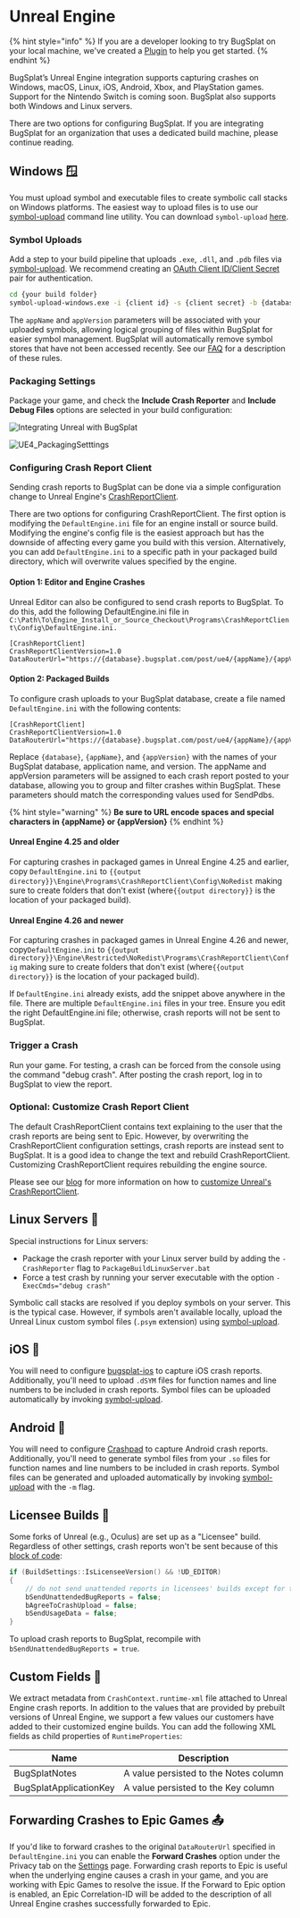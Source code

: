 # Unreal Engine

{% hint style="info" %}
If you are a developer looking to try BugSplat on your local machine, we've created a [Plugin](unreal-engine/unreal-engine-plugin.md) to help you get started.
{% endhint %}

BugSplat’s Unreal Engine integration supports capturing crashes on Windows, macOS, Linux, iOS, Android, Xbox, and PlayStation games. Support for the Nintendo Switch is coming soon. BugSplat also supports both Windows and Linux servers.

There are two options for configuring BugSplat. If you are integrating BugSplat for an organization that uses a dedicated build machine, please continue reading.&#x20;

## Windows 🪟

You must upload symbol and executable files to create symbolic call stacks on Windows platforms. The easiest way to upload files is to use our [symbol-upload](../../../../education/faq/how-to-upload-symbol-files-with-symbol-upload.md) command line utility. You can download `symbol-upload` [here](https://github.com/BugSplat-Git/symbol-upload/releases).

### Symbol Uploads

Add a step to your build pipeline that uploads `.exe`, `.dll`, and `.pdb` files via [symbol-upload](../../../../education/faq/how-to-upload-symbol-files-with-symbol-upload.md). We recommend creating an [OAuth Client ID/Client Secret](../../../development/web-services/oauth2.md#client-credentials) pair for authentication.

```bash
cd {your build folder}
symbol-upload-windows.exe -i {client id} -s {client secret} -b {database} -a {appName} -v {appVersion} -f "*.pdb;*.dll;*.exe"
```

The `appName` and `appVersion` parameters will be associated with your uploaded symbols, allowing logical grouping of files within BugSplat for easier symbol management. BugSplat will automatically remove symbol stores that have not been accessed recently. See our [FAQ](../../../../education/faq/how-do-i-remove-symbol-files.md#automatically) for a description of these rules.

### Packaging Settings

Package your game, and check the **Include Crash Reporter** and **Include Debug Files** options are selected in your build configuration:

![Integrating Unreal with BugSplat](../../../../.gitbook/assets/unreal-package-project-menu.png)

![UE4\_PackagingSetttings](../../../../.gitbook/assets/unreal-packaging-settings.png)

### Configuring Crash Report Client

Sending crash reports to BugSplat can be done via a simple configuration change to Unreal Engine's [CrashReportClient](https://blog.bugsplat.com/customizing-the-unreal-engine-crash-report-client/).

There are two options for configuring CrashReportClient. The first option is modifying the `DefaultEngine.ini` file for an engine install or source build. Modifying the engine's config file is the easiest approach but has the downside of affecting every game you build with this version. Alternatively, you can add `DefaultEngine.ini` to a specific path in your packaged build directory, which will overwrite values specified by the engine.

#### Option 1: Editor and Engine Crashes

Unreal Editor can also be configured to send crash reports to BugSplat. To do this, add the following DefaultEngine.ini file in `C:\Path\To\Engine_Install_or_Source_Checkout\Programs\CrashReportClient\Config\DefaultEngine.ini.`

```
[CrashReportClient]
CrashReportClientVersion=1.0
DataRouterUrl="https://{database}.bugsplat.com/post/ue4/{appName}/{appVersion}"
```

#### Option 2: Packaged Builds

To configure crash uploads to your BugSplat database, create a file named `DefaultEngine.ini` with the following contents:

```
[CrashReportClient]
CrashReportClientVersion=1.0
DataRouterUrl="https://{database}.bugsplat.com/post/ue4/{appName}/{appVersion}"
```

Replace `{database}`, `{appName}`, and `{appVersion}` with the names of your BugSplat database, application name, and version. The appName and appVersion parameters will be assigned to each crash report posted to your database, allowing you to group and filter crashes within BugSplat. These parameters should match the corresponding values used for SendPdbs.

{% hint style="warning" %}
**Be sure to URL encode spaces and special characters in {appName} or {appVersion}**
{% endhint %}

#### Unreal Engine 4.25 and older

For capturing crashes in packaged games in Unreal Engine 4.25 and earlier, copy `DefaultEngine.ini` to `{{output directory}}\Engine\Programs\CrashReportClient\Config\NoRedist` making sure to create folders that don't exist (where`{{output directory}}` is the location of your packaged build).

#### **Unreal Engine 4.26 and newer**

For capturing crashes in packaged games in Unreal Engine 4.26 and newer, copy`DefaultEngine.ini` to `{{output directory}}\Engine\Restricted\NoRedist\Programs\CrashReportClient\Config` making sure to create folders that don't exist (where`{{output directory}}` is the location of your packaged build).

If `DefaultEngine.ini` already exists, add the snippet above anywhere in the file. There are multiple `DefaultEngine.ini` files in your tree. Ensure you edit the right DefaultEngine.ini file; otherwise, crash reports will not be sent to BugSplat.

### Trigger a Crash

Run your game. For testing, a crash can be forced from the console using the command "debug crash". After posting the crash report, log in to BugSplat to view the report.

### Optional: Customize Crash Report Client

The default CrashReportClient contains text explaining to the user that the crash reports are being sent to Epic. However, by overwriting the CrashReportClient configuration settings, crash reports are instead sent to BugSplat. It is a good idea to change the text and rebuild CrashReportClient. Customizing CrashReportClient requires rebuilding the engine source.

Please see our [blog](https://blog.bugsplat.com/customizing-the-unreal-engine-crash-report-client/) for more information on how to [customize Unreal's CrashReportClient](https://blog.bugsplat.com/customizing-the-unreal-engine-crash-report-client/).

## Linux Servers 🐧

Special instructions for Linux servers:

* Package the crash reporter with your Linux server build by adding the `-CrashReporter` flag to `PackageBuildLinuxServer.bat`
* Force a test crash by running your server executable with the option `-ExecCmds="debug crash"`

Symbolic call stacks are resolved if you deploy symbols on your server. This is the typical case. However, if symbols aren't available locally, upload the Unreal Linux custom symbol files (`.psym` extension) using [symbol-upload](../../../../education/faq/how-to-upload-symbol-files-with-symbol-upload.md).

## iOS 🍎

You will need to configure [bugsplat-ios](../mobile/ios.md) to capture iOS crash reports. Additionally, you'll need to upload `.dSYM` files for function names and line numbers to be included in crash reports. Symbol files can be uploaded automatically by invoking [symbol-upload](../../../../education/faq/how-to-upload-symbol-files-with-symbol-upload.md).

## Android 🤖

You will need to configure [Crashpad](../mobile/android.md) to capture Android crash reports. Additionally, you'll need to generate symbol files from your `.so` files for function names and line numbers to be included in crash reports. Symbol files can be generated and uploaded automatically by invoking [symbol-upload](../../../../education/faq/how-to-upload-symbol-files-with-symbol-upload.md) with the `-m` flag.

## Licensee Builds 🤝

Some forks of Unreal (e.g., Oculus) are set up as a "Licensee" build. Regardless of other settings, crash reports won't be sent because of this [block of code](https://github.com/EpicGames/UnrealEngine/blob/5ccd1d8b91c944d275d04395a037636837de2c56/Engine/Source/Runtime/Core/Private/Unix/UnixPlatformCrashContext.cpp#L594-L600):

```cpp
if (BuildSettings::IsLicenseeVersion() && !UD_EDITOR)
{
    // do not send unattended reports in licensees' builds except for the editor, where it is governed
    bSendUnattendedBugReports = false;
    bAgreeToCrashUpload = false;
    bSendUsageData = false;
}
```

To upload crash reports to BugSplat, recompile with `bSendUnattendedBugReports = true`.

## Custom Fields 📝

We extract metadata from `CrashContext.runtime-xml` file attached to Unreal Engine crash reports. In addition to the values that are provided by prebuilt versions of Unreal Engine, we support a few values our customers have added to their customized engine builds. You can add the following XML fields as child properties of `RuntimeProperties`:

| Name                   | Description                           |
| ---------------------- | ------------------------------------- |
| BugSplatNotes          | A value persisted to the Notes column |
| BugSplatApplicationKey | A value persisted to the Key column   |

## Forwarding Crashes to Epic Games 📤

If you'd like to forward crashes to the original `DataRouterUrl` specified in `DefaultEngine.ini` you can enable the **Forward Crashes** option under the Privacy tab on the [Settings](https://app.bugsplat.com/v2/database/privacy) page. Forwarding crash reports to Epic is useful when the underlying engine causes a crash in your game, and you are working with Epic Games to resolve the issue. If the Forward to Epic option is enabled, an Epic Correlation-ID will be added to the description of all Unreal Engine crashes successfully forwarded to Epic.
